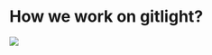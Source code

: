 How we work on gitlight?
==============

![](https://raw.github.com/wintermuteturbo/gitlight-presentation/polish/our_agile_approach.png)
